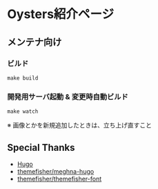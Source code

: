 Oysters紹介ページ
====

メンテナ向け
----

### ビルド
```
make build
```

### 開発用サーバ起動 & 変更時自動ビルド
```
make watch
```

※ 画像とかを新規追加したときは、立ち上げ直すこと


Special Thanks
----
* [Hugo](https://gohugo.io/)
* [themefisher/meghna-hugo](https://github.com/themefisher/meghna-hugo)
* [themefisher/themefisher-font](https://github.com/themefisher/themefisher-font)

